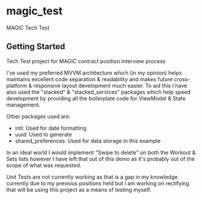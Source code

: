 # magic_test

MAGIC Tech Test

## Getting Started

Tech Test project for MAGIC contract position interview process

I've used my preferred MVVM architecture which (in my opinion) helps maintains excellent code separation & readability and makes future cross-platform & responsive layout development much easier.  To aid this I have also used the "stacked" & "stacked_services" packages which help speed development by providing all the boilerplate code for ViewModel & State management.

Other packages used are:

 - intl:  Used for date formatting
 - uuid:  Used to generate
 - shared_preferences:  Used for data storage in this example

In an ideal world I would implement "Swipe to delete" on both the Workout & Sets lists however I have left that out of this demo as it's probably out of the scope of what was requested.

Unit Tests are not currently working as that is a gap in my knowledge currently due to my previous positions held but I am working on rectifying that will be using this project as a means of testing myself.
